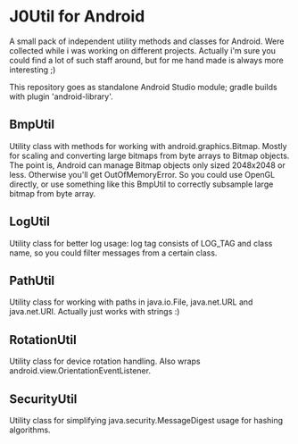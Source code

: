 # J0Util for Android
A small pack of independent utility methods and classes for Android. Were collected while i was working on different projects. Actually i'm sure you could find a lot of such staff around, but for me hand made is always more interesting ;)

This repository goes as standalone Android Studio module; gradle builds with plugin 'android-library'.

## BmpUtil
Utility class with methods for working with android.graphics.Bitmap. Mostly for scaling and converting large bitmaps from byte arrays to Bitmap objects. The point is, Android can manage Bitmap objects only sized 2048x2048 or less. Otherwise you'll get OutOfMemoryError. So you could use OpenGL directly, or use something like this BmpUtil to correctly subsample large bitmap from byte array.

## LogUtil
Utility class for better log usage: log tag consists of LOG_TAG and class name, so you could filter messages from a certain class.

## PathUtil
Utility class for working with paths in java.io.File, java.net.URL and java.net.URI. Actually just works with strings :)

## RotationUtil
Utility class for device rotation handling. Also wraps android.view.OrientationEventListener.

## SecurityUtil
Utility class for simplifying java.security.MessageDigest usage for hashing algorithms.